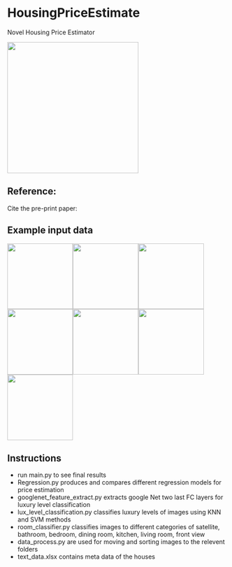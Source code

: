 # HousingPriceEstimate
Novel Housing Price Estimator 

<img src="https://user-images.githubusercontent.com/73147643/147277252-0a22b542-588c-4cee-bb75-1ebbc9d6f8b7.jpg" height="300" />

## Reference:
Cite the pre-print paper: 

## Example input data

<img src="https://user-images.githubusercontent.com/73147643/147276357-43d9e8ba-d956-4531-b3ac-385429826443.jpg" height="150" /><img src="https://user-images.githubusercontent.com/73147643/147276358-34cf86bb-d42c-446e-844e-6ef479df556f.jpg" height="150" /><img src="https://user-images.githubusercontent.com/73147643/147276359-fdba0382-0804-4fb7-b458-9354cf3981d1.jpg" height="150" /><img src="https://user-images.githubusercontent.com/73147643/147276360-40938c47-c751-413b-8238-f37fdcbf8b5c.jpg" height="150" /><img src="https://user-images.githubusercontent.com/73147643/147276361-32fe0fc2-f0ff-4b3e-b895-415081440d7f.jpg" height="150" /><img src="https://user-images.githubusercontent.com/73147643/147276362-c73a4b7a-82a2-4b03-b998-1dad44ec9584.jpg" height="150" /><img src="https://user-images.githubusercontent.com/73147643/147276363-177ac0d5-c274-44c4-a8fa-c80ab7d9dbe9.jpg" height="150" />

## Instructions
- run main.py to see final results
- Regression.py produces and compares different regression models for price estimation
- googlenet_feature_extract.py extracts google Net two last FC layers for luxury level classification
- lux_level_classification.py classifies luxury levels of images using KNN and SVM methods
- room_classifier.py classifies images to different categories of satellite, bathroom, bedroom, dining room, kitchen, living room, front view
- data_process.py are used for moving and sorting images to the relevent folders 
- text_data.xlsx contains meta data of the houses
